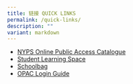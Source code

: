 ```yaml
---
title: 链接 QUICK LINKS
permalink: /quick-links/
description: ""
variant: markdown
---
```

*   [NYPS Online Public Access Catalogue](https://schoolibrary.moe.edu.sg/nanyangpri)
*   [Student Learning Space](https://vle.learning.moe.edu.sg/login)
*   [Schoolbag](https://www.schoolbag.sg/)
*   [OPAC Login Guide](https://nyps.moe.edu.sg/qql/slot/u1417/For%20NYPS%20webpage%20OPAC%20login%20guide.pdf)